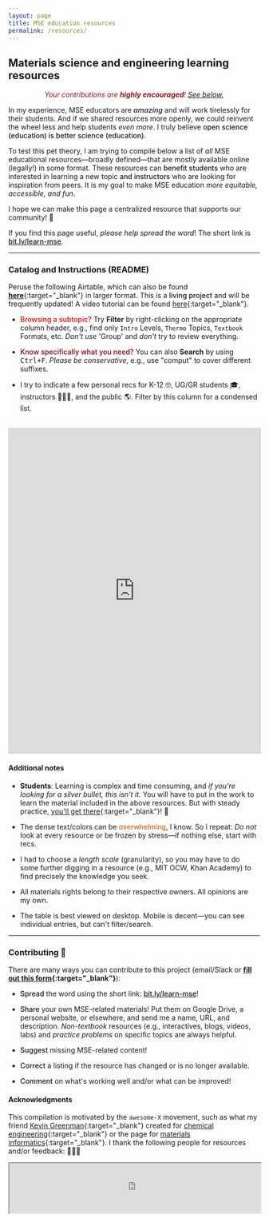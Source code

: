 ```yaml
---
layout: page
title: MSE education resources
permalink: /resources/
---
```


## Materials science and engineering learning resources

<span style="color:#8C1515;text-align:center;display:flex;justify-content:center"> <em>Your contributions are **highly encouraged**! [See below.](#contributing-)</em> </span>


In my experience, MSE educators are <span style="font-weight:500">_amazing_</span> and will work tirelessly for their students.
And if we shared resources more openly, we could reinvent the wheel less and help students _even more_.
I truly believe <span style="font-weight:500">open science (education) is better science (education)</span>.

To test this pet theory, I am trying to compile below a list of _all_ MSE educational resources—broadly defined—that are mostly available online (legally!) in some format.
These resources can <span style="font-weight:500">benefit students</span> who are interested in learning a new topic <span style="font-weight:500">and instructors</span> who are looking for inspiration from peers.
It is my goal to make MSE education _more equitable, accessible, and fun_.

I hope we can make this page a centralized resource that supports our community! 💙

If you find this page useful, _please help spread the word_! 
The short link is <span style="font-weight:500">[bit.ly/learn-mse](https://bit.ly/learn-mse)</span>.

-------------------------

### Catalog and Instructions (README)

Peruse the following Airtable, which can also be found [**here**](https://airtable.com/appGOSeBV95X7tQGX/shrZBmjJuSp005JBT){:target="_blank"} in larger format.
This is a <span style="font-weight:500">living project</span> and will be frequently updated!
A video tutorial can be found [here](https://youtu.be/irgGLJOcoT8){:target="_blank"}.

- <span style="font-weight:500;color:#E50808">Browsing a subtopic?</span>
Try **Filter** by right-clicking on the appropriate column header, e.g., find only `Intro` Levels, `Thermo` Topics, `Textbook` Formats, etc. 
_Don't use_ 'Group' and _don't_ try to review everything.

- <span style="font-weight:500;color:#820000">Know specifically what you need?</span>
You can also **Search** by using <kbd>Ctrl+F</kbd>.
_Please be conservative_, e.g., use "comput" to cover different suffixes.

- I try to indicate a few personal recs for K-12 🤓, UG/GR students 🎓, instructors 🧑🏼‍🏫, and the public 🌎.
Filter by this column for a condensed list.


<br> 
<iframe class="airtable-embed" src="https://airtable.com/embed/appGOSeBV95X7tQGX/shrZBmjJuSp005JBT?viewControls=on" frameborder="0" onmousewheel="" width="100%" height="650" style="background: transparent; border: 1px solid #ccc;"></iframe>
<br> 


#### Additional notes

- **Students**: Learning is complex and time consuming, and _if you're looking for a silver bullet, this isn't it_.
You will have to put in the work to learn the material included in the above resources.
But with steady practice, [you'll get there](https://www.goodreads.com/quotes/252665-practice-is-funny-that-way-for-days-and-days-you){:target="_blank"}! 🙂

- The dense text/colors can be <span style="font-weight:500;color:#D1660F">overwhelming</span>, I know.
So I repeat: _Do not_ look at every resource or be frozen by stress—if nothing else, start with recs.

- I had to choose a _length scale_ (granularity), so you may have to do some further digging in a resource (e.g., MIT OCW, Khan Academy) to find precisely the knowledge you seek.

- All materials rights belong to their respective owners.
All opinions are my own.

- The table is best viewed on desktop. 
Mobile is decent—you can see individual entries, but can't filter/search.

-------------------------


### Contributing 💚

There are many ways you can contribute to this project (email/Slack or **[fill out this form](https://forms.gle/aiPLKDJpSG27XdPG9){:target="_blank"}**):
- <span style="font-weight:500">Spread</span> the word using the short link: <span style="font-weight:500">[bit.ly/learn-mse](https://bit.ly/learn-mse)</span>!

- <span style="font-weight:500">Share</span> your own MSE-related materials! 
Put them on Google Drive, a personal website, or elsewhere, and send me a name, URL, and description.
_Non-textbook_ resources (e.g., interactives, blogs, videos, labs) and _practice problems_ on specific topics are always helpful.    

- <span style="font-weight:500">Suggest</span> missing MSE-related content! 

- <span style="font-weight:500">Correct</span> a listing if the resource has changed or is no longer available. 

- <span style="font-weight:500">Comment</span> on what's working well and/or what can be improved!


#### Acknowledgments

This compilation is motivated by the `awesome-X` movement, such as what my friend [Kevin Greenman](https://catholic.tech/academics/faculty/kevin-greenman){:target="_blank"} created for [chemical engineering](https://github.com/kevingreenman/awesome-chemical-engineering-education){:target="_blank"} or the page for [materials informatics](https://github.com/tilde-lab/awesome-materials-informatics){:target="_blank"}.
I thank the following people for resources and/or feedback: 🙇🏼‍♂️

<iframe src="https://docs.google.com/spreadsheets/d/e/2PACX-1vQGiSKQn3YPAzr8FdcptQyVFX3oQ_61XcrGbuGeI8UML3PM0Cp_xkMKbV58XuduGgHTehLm6Muzq9R5/pubhtml?widget=false&amp;chrome=false" width="100%" height="100" frameBorder="1"></iframe>

